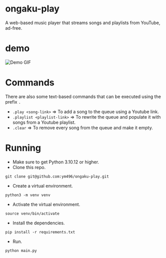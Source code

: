 # ongaku-play
A web-based music player that streams songs and playlists from YouTube, ad-free.
# demo
![Demo GIF](https://i.imgur.com/WYbitD5.gif)
# Commands
There are also some text-based commands that can be executed using the prefix `.`
* `.play <song-link>` => To add a song to the queue using a Youtube link.
* `.playlist <playlist-link>` => To rewrite the queue and populate it with songs from a Youtube playlist.
* `.clear` => To remove every song from the queue and make it empty.
# Running
* Make sure to get Python 3.10.12 or higher.
* Clone this repo.
```
git clone git@github.com:ym496/ongaku-play.git
```
* Create a virtual environment.
```
python3 -m venv venv
```
* Activate the virtual environment.
```
source venv/bin/activate
```
* Install the dependencies.
```
pip install -r requirements.txt
```
* Run.
```
python main.py
```
